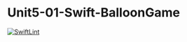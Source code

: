 # Unit5-01-Swift-BalloonGame
[![SwiftLint](https://github.com/ICS4U-Programming-RemyS/Unit5-01-Swift-BalloonGame/workflows/SwiftLint/badge.svg)](https://github.com/ICS4U-Programming-RemyS/Unit5-01-Swift-BalloonGame/actions)

